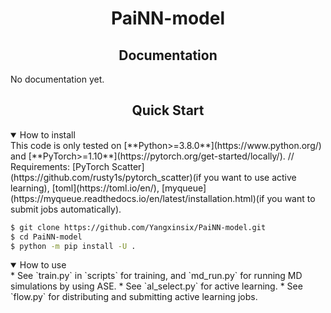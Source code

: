 # <div align="center">PaiNN-model</div>
## <div align="center">Documentation</div>
No documentation yet.

## <div align="center">Quick Start</div>
<details open>
<summary>How to install</summary>
This code is only tested on [**Python>=3.8.0**](https://www.python.org/) and [**PyTorch>=1.10**](https://pytorch.org/get-started/locally/). //
Requirements: [PyTorch Scatter](https://github.com/rusty1s/pytorch_scatter)(if you want to use active learning),
[toml](https://toml.io/en/), [myqueue](https://myqueue.readthedocs.io/en/latest/installation.html)(if you want to submit jobs automatically).

```bash
$ git clone https://github.com/Yangxinsix/PaiNN-model.git
$ cd PaiNN-model
$ python -m pip install -U .
```
</details>

<details open>
<summary>How to use</summary>
* See `train.py` in `scripts` for training, and `md_run.py` for running MD simulations by using ASE.
* See `al_select.py` for active learning.
* See `flow.py` for distributing and submitting active learning jobs.
</details>
